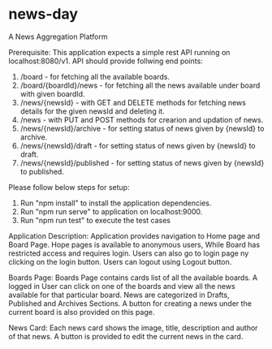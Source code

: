 # news-day
A News Aggregation Platform

Prerequisite:
This application expects a simple rest API running on localhost:8080/v1.
API should provide follwing end points:
1. /board - for fetching all the available boards.
2. /board/{boardId}/news - for fetching all the news available under board with given boardId.
3. /news/{newsId} - with GET and DELETE methods for fetching news details for the given newsId and deleting it.
4. /news - with PUT and POST methods for crearion and updation of news.
5. /news/{newsId}/archive - for setting status of news given by {newsId} to archive.
6. /news/{newsId}/draft - for setting status of news given by {newsId} to draft.
7. /news/{newsId}/published - for setting status of news given by {newsId} to published.


Please follow below steps for setup:
1. Run "npm install" to install the application dependencies.
2. Run "npm run serve" to application on localhost:9000.
3. Run "npm run test" to execute the test cases

Application Description:
Application provides navigation to Home page and Board Page.
Hope pages is available to anonymous users, While Board has restricted access and requires login.
Users can also go to login page ny clicking on the login button.
Users can logout using Logout button.

Boards Page:
Boards Page contains cards list of all the available boards.
A logged in User can click on one of the boards and view all the news available for that particular board.
News are categorized in Drafts, Published and Archives Sections.
A button for creating a news under the current board is also provided on this page.

News Card:
Each news card shows the image, title, description and author of that news.
A button is provided to edit the current news in the card.
